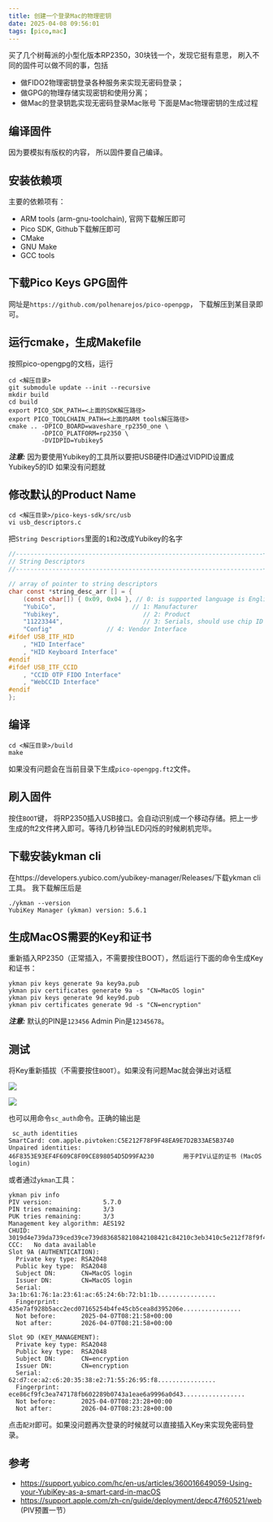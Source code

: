 ```yaml
---
title: 创建一个登录Mac的物理密钥
date: 2025-04-08 09:56:01
tags: [pico,mac]
---
```


买了几个树莓派的小型化版本RP2350，30块钱一个，发现它挺有意思， 刷入不同的固件可以做不同的事，包括
- 做FIDO2物理密钥登录各种服务来实现无密码登录；
- 做GPG的物理存储实现密钥和使用分离；
- 做Mac的登录钥匙实现无密码登录Mac账号
下面是Mac物理密钥的生成过程
## 编译固件
因为要模拟有版权的内容， 所以固件要自己编译。
## 安装依赖项
主要的依赖项有：
- ARM tools (arm-gnu-toolchain), 官网下载解压即可
- Pico SDK, Github下载解压即可
- CMake
- GNU Make
- GCC tools
## 下载Pico Keys GPG固件
网址是`https://github.com/polhenarejos/pico-openpgp`， 下载解压到某目录即可。
## 运行cmake，生成Makefile
按照pico-opengpg的文档，运行
```shell
cd <解压目录>
git submodule update --init --recursive
mkdir build
cd build
export PICO_SDK_PATH=<上面的SDK解压路径>
export PICO_TOOLCHAIN_PATH=<上面的ARM tools解压路径>
cmake .. -DPICO_BOARD=waveshare_rp2350_one \
         -DPICO_PLATFORM=rp2350 \
         -DVIDPID=Yubikey5
```

**_注意:_** 因为要使用Yubikey的工具所以要把USB硬件ID通过VIDPID设置成Yubikey5的ID
如果没有问题就

## 修改默认的Product Name
```
cd <解压目录>/pico-keys-sdk/src/usb
vi usb_descriptors.c
```
把`String Descriptiors`里面的`1`和`2`改成Yubikey的名字
```c
//--------------------------------------------------------------------+
// String Descriptors
//--------------------------------------------------------------------+

// array of pointer to string descriptors
char const *string_desc_arr [] = {
    (const char[]) { 0x09, 0x04 }, // 0: is supported language is English (0x0409)
    "YubiCo",                     // 1: Manufacturer
    "Yubikey",                       // 2: Product
    "11223344",                      // 3: Serials, should use chip ID
    "Config"               // 4: Vendor Interface
#ifdef USB_ITF_HID
    , "HID Interface"
    , "HID Keyboard Interface"
#endif
#ifdef USB_ITF_CCID
    , "CCID OTP FIDO Interface"
    , "WebCCID Interface"
#endif
};
```

## 编译

```
cd <解压目录>/build
make
```
如果没有问题会在当前目录下生成`pico-opengpg.ft2`文件。
## 刷入固件
按住`BOOT`键， 将RP2350插入USB接口。会自动识别成一个移动存储。把上一步生成的ft2文件拷入即可。等待几秒钟当LED闪烁的时候刷机完毕。
## 下载安装ykman cli
在https://developers.yubico.com/yubikey-manager/Releases/下载ykman cli工具。
我下载解压后是
```
./ykman --version
YubiKey Manager (ykman) version: 5.6.1
```
## 生成MacOS需要的Key和证书
重新插入RP2350（正常插入，不需要按住BOOT），然后运行下面的命令生成Key和证书：
```
ykman piv keys generate 9a key9a.pub
ykman piv certificates generate 9a -s "CN=MacOS login"
ykman piv keys generate 9d key9d.pub
ykman piv certificates generate 9d -s "CN=encryption"
```

**_注意:_** 默认的PIN是`123456` Admin Pin是`12345678`。

## 测试

将Key重新插拔（不需要按住`BOOT`）。如果没有问题Mac就会弹出对话框

![](/images/mac2.png)

![](/images/mac1.png)

也可以用命令`sc_auth`命令。正确的输出是
```
 sc_auth identities
SmartCard: com.apple.pivtoken:C5E212F78F9F48EA9E7D2B33AE5B3740
Unpaired identities:
46F8353E93EF4F609C8F09CE898054D5D99FA230        用于PIV认证的证书 (MacOS login)
```
或者通过`ykman`工具：
```
ykman piv info          
PIV version:              5.7.0
PIN tries remaining:      3/3
PUK tries remaining:      3/3
Management key algorithm: AES192
CHUID: 3019d4e739da739ced39ce739d836858210842108421c84210c3eb3410c5e212f78f9f48ea9e......
CCC:   No data available
Slot 9A (AUTHENTICATION):
  Private key type: RSA2048
  Public key type:  RSA2048
  Subject DN:       CN=MacOS login
  Issuer DN:        CN=MacOS login
  Serial:           3a:1b:61:76:1a:23:61:ac:65:24:6b:72:b1:1b................
  Fingerprint:      435e7af928b5acc2ecd07165254b4fe45cb5cea8d395206e................
  Not before:       2025-04-07T08:21:58+00:00
  Not after:        2026-04-07T08:21:58+00:00

Slot 9D (KEY_MANAGEMENT):
  Private key type: RSA2048
  Public key type:  RSA2048
  Subject DN:       CN=encryption
  Issuer DN:        CN=encryption
  Serial:           62:d7:ce:a2:c6:20:35:38:e2:71:55:26:95:f8................
  Fingerprint:      ece86cf9fc3ea747178fb602289b0743a1eae6a9996a0d43.................
  Not before:       2025-04-07T08:23:28+00:00
  Not after:        2026-04-07T08:23:28+00:00
```

点击`配对`即可。如果没问题再次登录的时候就可以直接插入Key来实现免密码登录。

## 参考

- https://support.yubico.com/hc/en-us/articles/360016649059-Using-your-YubiKey-as-a-smart-card-in-macOS
- https://support.apple.com/zh-cn/guide/deployment/depc47f60521/web (PIV预置一节）
